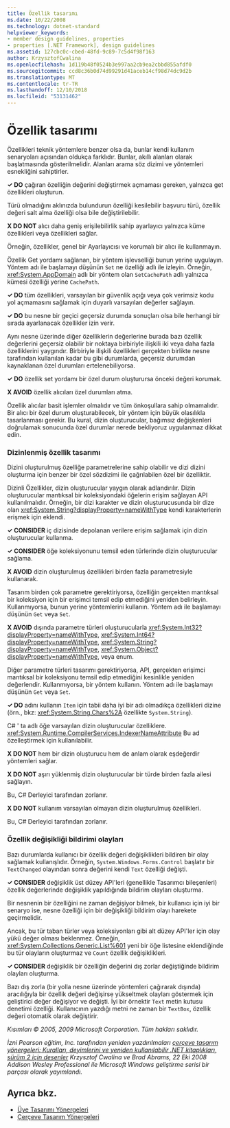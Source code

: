 ```yaml
---
title: Özellik tasarımı
ms.date: 10/22/2008
ms.technology: dotnet-standard
helpviewer_keywords:
- member design guidelines, properties
- properties [.NET Framework], design guidelines
ms.assetid: 127cbc0c-cbed-48fd-9c89-7c5d4f98f163
author: KrzysztofCwalina
ms.openlocfilehash: 1d119b48f0524b3e997aa2cb9ea2cbbd855afdf0
ms.sourcegitcommit: ccd8c36b0d74d99291d41aceb14cf98d74dc9d2b
ms.translationtype: MT
ms.contentlocale: tr-TR
ms.lasthandoff: 12/10/2018
ms.locfileid: "53131462"
---
```

# <a name="property-design"></a>Özellik tasarımı
Özellikleri teknik yöntemlere benzer olsa da, bunlar kendi kullanım senaryoları açısından oldukça farklıdır. Bunlar, akıllı alanları olarak başlatmasında gösterilmelidir. Alanları arama söz dizimi ve yöntemleri esnekliğini sahiptirler.  
  
 **✓ DO** çağıran özelliğin değerini değiştirmek açmaması gereken, yalnızca get özellikleri oluşturun.  
  
 Türü olmadığını aklınızda bulundurun özelliği kesilebilir başvuru türü, özellik değeri salt alma özelliği olsa bile değiştirilebilir.  
  
 **X DO NOT** alıcı daha geniş erişilebilirlik sahip ayarlayıcı yalnızca küme özellikleri veya özellikleri sağlar.  
  
 Örneğin, özellikler, genel bir Ayarlayıcısı ve korumalı bir alıcı ile kullanmayın.  
  
 Özellik Get yordamı sağlanan, bir yöntem işlevselliği bunun yerine uygulayın. Yöntem adı ile başlamayı düşünün `Set` ne özelliği adlı ile izleyin. Örneğin, <xref:System.AppDomain> adlı bir yöntem olan `SetCachePath` adlı yalnızca kümesi özelliği yerine `CachePath`.  
  
 **✓ DO** tüm özellikleri, varsayılan bir güvenlik açığı veya çok verimsiz kodu yol açmamasını sağlamak için duyarlı varsayılan değerler sağlayın.  
  
 **✓ DO** bu nesne bir geçici geçersiz durumda sonuçları olsa bile herhangi bir sırada ayarlanacak özellikler izin verir.  
  
 Aynı nesne üzerinde diğer özelliklerin değerlerine burada bazı özellik değerlerini geçersiz olabilir bir noktaya birbiriyle ilişkili iki veya daha fazla özelliklerini yaygındır. Birbiriyle ilişkili özellikleri gerçekten birlikte nesne tarafından kullanılan kadar bu gibi durumlarda, geçersiz durumdan kaynaklanan özel durumları ertelenebiliyorsa.  
  
 **✓ DO** özellik set yordamı bir özel durum oluşturursa önceki değeri korumak.  
  
 **X AVOID** özellik alıcıları özel durumları atma.  
  
 Özellik alıcılar basit işlemler olmalıdır ve tüm önkoşullara sahip olmamalıdır. Bir alıcı bir özel durum oluşturabilecek, bir yöntem için büyük olasılıkla tasarlanması gerekir. Bu kural, dizin oluşturucular, bağımsız değişkenleri doğrulamak sonucunda özel durumlar nerede bekliyoruz uygulanmaz dikkat edin.  
  
### <a name="indexed-property-design"></a>Dizinlenmiş özellik tasarımı  
 Dizini oluşturulmuş özelliğe parametrelerine sahip olabilir ve dizi dizini oluşturma için benzer bir özel sözdizimi ile çağrılabilen özel bir özelliktir.  
  
 Dizinli Özellikler, dizin oluşturucular yaygın olarak adlandırılır. Dizin oluşturucular mantıksal bir koleksiyondaki öğelerin erişim sağlayan API kullanılmalıdır. Örneğin, bir dizi karakter ve dizin oluşturucusunda bir dize olan <xref:System.String?displayProperty=nameWithType> kendi karakterlerin erişmek için eklendi.  
  
 **✓ CONSIDER** iç dizisinde depolanan verilere erişim sağlamak için dizin oluşturucular kullanma.  
  
 **✓ CONSIDER** öğe koleksiyonunu temsil eden türlerinde dizin oluşturucular sağlama.  
  
 **X AVOID** dizin oluşturulmuş özellikleri birden fazla parametresiyle kullanarak.  
  
 Tasarım birden çok parametre gerektiriyorsa, özelliğin gerçekten mantıksal bir koleksiyon için bir erişimci temsil edip etmediğini yeniden belirleyin. Kullanmıyorsa, bunun yerine yöntemlerini kullanın. Yöntem adı ile başlamayı düşünün `Get` veya `Set`.  
  
 **X AVOID** dışında parametre türleri oluşturucularla <xref:System.Int32?displayProperty=nameWithType>, <xref:System.Int64?displayProperty=nameWithType>, <xref:System.String?displayProperty=nameWithType>, <xref:System.Object?displayProperty=nameWithType>, veya enum.  
  
 Diğer parametre türleri tasarımı gerektiriyorsa, API, gerçekten erişimci mantıksal bir koleksiyonu temsil edip etmediğini kesinlikle yeniden değerlendir. Kullanmıyorsa, bir yöntem kullanın. Yöntem adı ile başlamayı düşünün `Get` veya `Set`.  
  
 **✓ DO** adını kullanın `Item` için tabii daha iyi bir adı olmadıkça özellikleri dizine (örn., bkz: <xref:System.String.Chars%2A> özellikte `System.String`).  
  
 C# ' ta adlı öğe varsayılan dizin oluşturucular özelliklere. <xref:System.Runtime.CompilerServices.IndexerNameAttribute> Bu ad özelleştirmek için kullanılabilir.  
  
 **X DO NOT** hem bir dizin oluşturucu hem de anlam olarak eşdeğerdir yöntemleri sağlar.  
  
 **X DO NOT** aşırı yüklenmiş dizin oluşturucular bir türde birden fazla ailesi sağlayın.  
  
 Bu, C# Derleyici tarafından zorlanır.  
  
 **X DO NOT** kullanım varsayılan olmayan dizin oluşturulmuş özellikleri.  
  
 Bu, C# Derleyici tarafından zorlanır.  
  
### <a name="property-change-notification-events"></a>Özellik değişikliği bildirimi olayları  
 Bazı durumlarda kullanıcı bir özellik değeri değişiklikleri bildiren bir olay sağlamak kullanışlıdır. Örneğin, `System.Windows.Forms.Control` başlatır bir `TextChanged` olayından sonra değerini kendi `Text` özelliği değişti.  
  
 **✓ CONSIDER** değişiklik üst düzey API'leri (genellikle Tasarımcı bileşenleri) özellik değerlerinde değişiklik yapıldığında bildirim olayları oluşturma.  
  
 Bir nesnenin bir özelliğini ne zaman değişiyor bilmek, bir kullanıcı için iyi bir senaryo ise, nesne özelliği için bir değişikliği bildirim olayı harekete geçirmelidir.  
  
 Ancak, bu tür taban türler veya koleksiyonları gibi alt düzey API'ler için olay yükü değer olması beklenmez. Örneğin, <xref:System.Collections.Generic.List%601> yeni bir öğe listesine eklendiğinde bu tür olayların oluşturmaz ve `Count` özellik değişiklikleri.  
  
 **✓ CONSIDER** değişiklik bir özelliğin değerini dış zorlar değiştiğinde bildirim olayları oluşturma.  
  
 Bazı dış zorla (bir yolla nesne üzerinde yöntemleri çağırarak dışında) aracılığıyla bir özellik değeri değişirse yükseltmek olayları göstermek için geliştirici değer değişiyor ve değişti. İyi bir örnektir `Text` metin kutusu denetimi özelliği. Kullanıcının yazdığı metni ne zaman bir `TextBox`, özellik değeri otomatik olarak değiştirir.  
  
 *Kısımları © 2005, 2009 Microsoft Corporation. Tüm hakları saklıdır.*  
  
 *İzni Pearson eğitim, Inc. tarafından yeniden yazdırılmaları [çerçeve tasarım yönergeleri: Kuralları, deyimlerini ve yeniden kullanılabilir .NET kitaplıkları, sürüm 2 için desenler](https://www.informit.com/store/framework-design-guidelines-conventions-idioms-and-9780321545619) Krzysztof Cwalina ve Brad Abrams, 22 Eki 2008 Addison Wesley Professional ile Microsoft Windows geliştirme serisi bir parçası olarak yayımlandı.*  
  
## <a name="see-also"></a>Ayrıca bkz.

- [Üye Tasarımı Yönergeleri](../../../docs/standard/design-guidelines/member.md)  
- [Çerçeve Tasarım Yönergeleri](../../../docs/standard/design-guidelines/index.md)

